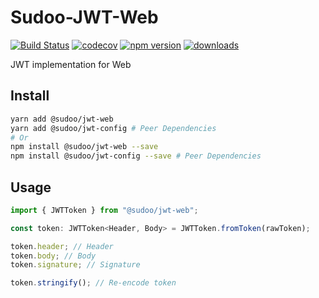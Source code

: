 # Sudoo-JWT-Web

[![Build Status](https://travis-ci.com/SudoDotDog/Sudoo-JWT-Web.svg?branch=master)](https://travis-ci.com/SudoDotDog/Sudoo-JWT-Web)
[![codecov](https://codecov.io/gh/SudoDotDog/Sudoo-JWT-Web/branch/master/graph/badge.svg)](https://codecov.io/gh/SudoDotDog/Sudoo-JWT-Web)
[![npm version](https://badge.fury.io/js/%40sudoo%2Fjwt-web.svg)](https://www.npmjs.com/package/@sudoo/jwt-web)
[![downloads](https://img.shields.io/npm/dm/@sudoo/jwt-web.svg)](https://www.npmjs.com/package/@sudoo/jwt-web)

JWT implementation for Web

## Install

```sh
yarn add @sudoo/jwt-web
yarn add @sudoo/jwt-config # Peer Dependencies
# Or
npm install @sudoo/jwt-web --save
npm install @sudoo/jwt-config --save # Peer Dependencies
```

## Usage

```ts
import { JWTToken } from "@sudoo/jwt-web";

const token: JWTToken<Header, Body> = JWTToken.fromToken(rawToken);

token.header; // Header
token.body; // Body
token.signature; // Signature

token.stringify(); // Re-encode token
```
